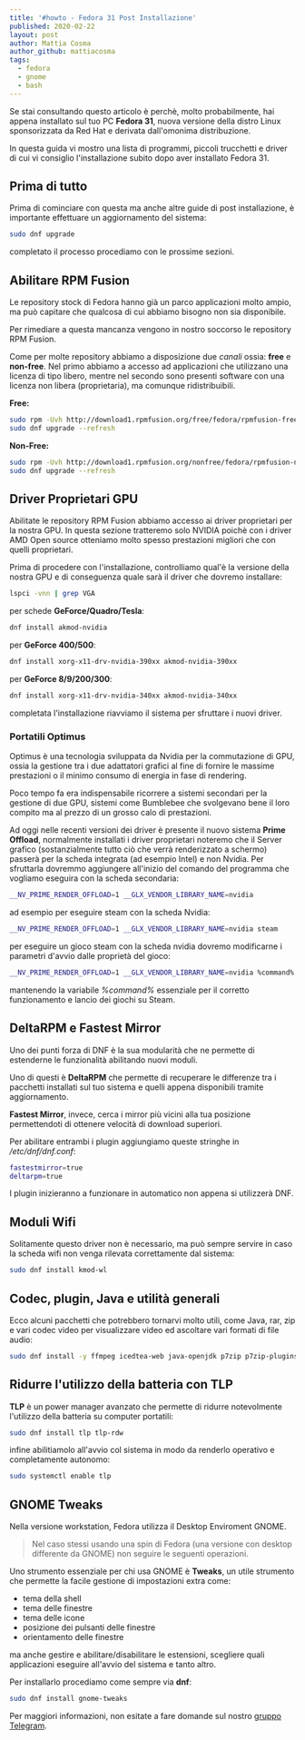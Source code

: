 ```yaml
---
title: '#howto - Fedora 31 Post Installazione'
published: 2020-02-22
layout: post
author: Mattia Cosma
author_github: mattiacosma
tags:
  - fedora  
  - gnome  
  - bash
---
```

Se stai consultando questo articolo è perchè, molto probabilmente, hai appena installato sul tuo PC **Fedora 31**, nuova versione della distro Linux sponsorizzata da Red Hat e derivata dall'omonima distribuzione.

In questa guida vi mostro una lista di programmi, piccoli trucchetti e driver di cui vi consiglio l'installazione subito dopo aver installato Fedora 31.

## Prima di tutto
Prima di cominciare con questa ma anche altre guide di post installazione, è importante effettuare un aggiornamento del sistema:
```bash
sudo dnf upgrade
```
completato il processo procediamo con le prossime sezioni.

## Abilitare RPM Fusion

Le repository stock di Fedora hanno già un parco applicazioni molto ampio, ma può capitare che qualcosa di cui abbiamo bisogno non sia disponibile.

Per rimediare a questa mancanza vengono in nostro soccorso le repository RPM Fusion.

Come per molte repository abbiamo a disposizione due *canali* ossia: **free** e **non-free**. Nel primo abbiamo a accesso ad applicazioni che utilizzano una licenza di tipo libero, mentre nel secondo sono presenti software con una licenza non libera (proprietaria), ma comunque ridistribuibili.

**Free:**
```bash
sudo rpm -Uvh http://download1.rpmfusion.org/free/fedora/rpmfusion-free-release-$(rpm -E %fedora).noarch.rpm
sudo dnf upgrade --refresh
```

**Non-Free:**
```bash
sudo rpm -Uvh http://download1.rpmfusion.org/nonfree/fedora/rpmfusion-nonfree-release-$(rpm -E %fedora).noarch.rpm
sudo dnf upgrade --refresh
```

## Driver Proprietari GPU
Abilitate le repository RPM Fusion abbiamo accesso ai driver proprietari per la nostra GPU. In questa sezione tratteremo solo NVIDIA poichè con i driver AMD Open source otteniamo molto spesso prestazioni migliori che con quelli proprietari.

Prima di procedere con l'installazione, controlliamo qual'è la versione della nostra GPU e di conseguenza quale sarà il driver che dovremo installare:
```bash
lspci -vnn | grep VGA
```
per schede **GeForce/Quadro/Tesla**:
```bash
dnf install akmod-nvidia
```
per **GeForce 400/500**:
```bash
dnf install xorg-x11-drv-nvidia-390xx akmod-nvidia-390xx
```
per **GeForce 8/9/200/300**:

```bash
dnf install xorg-x11-drv-nvidia-340xx akmod-nvidia-340xx
```
completata l'installazione riavviamo il sistema per sfruttare i nuovi driver.

### Portatili Optimus
Optimus è una tecnologia sviluppata da Nvidia per la commutazione di GPU, ossia la gestione tra i due adattatori grafici al fine di fornire le massime prestazioni o il minimo consumo di energia in fase di rendering.

Poco tempo fa era indispensabile ricorrere a sistemi secondari per la gestione di due GPU, sistemi come Bumblebee che svolgevano bene il loro compito ma al prezzo di un grosso calo di prestazioni.

Ad oggi nelle recenti versioni dei driver è presente il nuovo sistema **Prime Offload**, normalmente installati i driver proprietari noteremo che il Server grafico (sostanzialmente tutto ciò che verrà renderizzato a schermo) passerà per la scheda integrata (ad esempio Intel) e non Nvidia. Per sfruttarla dovremmo aggiungere all'inizio del comando del programma che vogliamo eseguira con la scheda secondaria:
```bash
__NV_PRIME_RENDER_OFFLOAD=1 __GLX_VENDOR_LIBRARY_NAME=nvidia
```
ad esempio per eseguire steam con la scheda Nvidia:
```bash
__NV_PRIME_RENDER_OFFLOAD=1 __GLX_VENDOR_LIBRARY_NAME=nvidia steam
```
per eseguire un gioco steam con la scheda nvidia dovremo modificarne i parametri d'avvio dalle proprietà del gioco:
```bash
__NV_PRIME_RENDER_OFFLOAD=1 __GLX_VENDOR_LIBRARY_NAME=nvidia %command%
```
mantenendo la variabile *%command%* essenziale per il corretto funzionamento e lancio dei giochi su Steam.

## DeltaRPM e Fastest Mirror

Uno dei punti forza di DNF è la sua modularità che ne permette di estenderne le funzionalità abilitando nuovi moduli.

Uno di questi è **DeltaRPM** che permette di recuperare le differenze tra i pacchetti installati sul tuo sistema e quelli appena disponibili tramite aggiornamento.

**Fastest Mirror**, invece, cerca i mirror più vicini alla tua posizione permettendoti di ottenere velocità di download superiori.

Per abilitare entrambi i plugin aggiungiamo queste stringhe in */etc/dnf/dnf.conf*:
```bash
fastestmirror=true
deltarpm=true
```

I plugin inizieranno a funzionare in automatico non appena si utilizzerà DNF.

## Moduli Wifi
Solitamente questo driver non è necessario, ma può sempre servire in caso la scheda wifi non venga rilevata correttamente dal sistema:
```bash
sudo dnf install kmod-wl
```

## Codec, plugin, Java e utilità generali
Ecco alcuni pacchetti che potrebbero tornarvi molto utili, come Java, rar, zip e vari codec video per visualizzare video ed ascoltare vari formati di file audio:
```bash
sudo dnf install -y ffmpeg icedtea-web java-openjdk p7zip p7zip-plugins unrar gstreamer1-plugins-base gstreamer1-plugins-good gstreamer1-plugins-ugly gstreamer1-plugins-bad-free gstreamer1-plugins-bad-free gstreamer1-plugins-bad-freeworld gstreamer1-plugins-bad-free-extras gstreamer1-plugins-good-extras gstreamer1-plugins-ugly-free
```

## Ridurre l'utilizzo della batteria con TLP
**TLP** è un power manager avanzato che permette di ridurre notevolmente l'utilizzo della batteria su computer portatili:
```bash
sudo dnf install tlp tlp-rdw
```
infine abilitiamolo all'avvio col sistema in modo da renderlo operativo e completamente autonomo:
```bash
sudo systemctl enable tlp
```

## GNOME Tweaks
Nella versione workstation, Fedora utilizza il Desktop Enviroment GNOME. 

> Nel caso stessi usando una spin di Fedora (una versione con desktop differente da GNOME) non seguire le seguenti operazioni.

Uno strumento essenziale per chi usa GNOME è **Tweaks**, un utile strumento che permette la facile gestione di impostazioni extra come:
* tema della shell
* tema delle finestre
* tema delle icone
* posizione dei pulsanti delle finestre
* orientamento delle finestre

ma anche gestire e abilitare/disabilitare le estensioni, scegliere quali applicazioni eseguire all'avvio del sistema e tanto altro.

Per installarlo procediamo come sempre via **dnf**:
```bash
sudo dnf install gnome-tweaks
```


Per maggiori informazioni, non esitate a fare domande sul nostro [gruppo Telegram](https://t.me/linuxpeople).